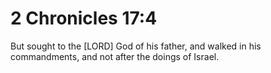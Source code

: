 # 2 Chronicles 17:4

But sought to the [LORD] God of his father, and walked in his commandments, and not after the doings of Israel.